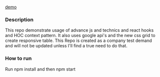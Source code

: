 [demo](https://eran-or.github.io/responsiveGridCss/)
### Description
  This repo demonstrate usage of advance js and technics and react hooks and HOC context pattern.
  It also uses google api's and the new css grid to create responsive table.
  This Repo is created as a company test demand and will not be updated unless I'll find a true need to do that.
### How to run
  Run npm install and then npm start
